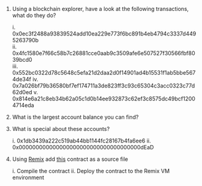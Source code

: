 1. Using a blockchain explorer, have a look at the following transactions, what do they do?  

     i. 0x0ec3f2488a93839524add10ea229e773f6bc891b4eb4794c3337d4495263790b  
    ii. 0x4fc1580e7f66c58b7c26881cce0aab9c3509afe6e507527f30566fbf8039bcd0  
   iii. 0x552bc0322d78c5648c5efa21d2daa2d0f14901ad4b15531f1ab5bbe5674de34f
    iv. 0x7a026bf79b36580bf7ef174711a3de823ff3c93c65304c3acc0323c77d62d0ed
     v. 0x814e6a21c8eb34b62a05c1d0b14ee932873c62ef3c8575dc49bcf12004714eda
     
2. What is the largest account balance you can find?  

3. What is special about these accounts?  

    i. 0x1db3439a222c519ab44bb1144fc28167b4fa6ee6
   ii. 0x000000000000000000000000000000000000dEaD
   
4. Using [Remix](https://remix.ethereum.org/) add [this](https://gist.github.com/extropyCoder/77487267da199320fb9c852cfde70fb1) contract as a source file

    i. Compile the contract
   ii. Deploy the contract to the Remix VM environment
